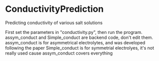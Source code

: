 # ConductivityPrediction
Predicting conductivity of various salt solutions

First set the parameters in "conductivity.py", then run the program.
assym_conduct and Simple_conduct are backend code, don't edit them.
assym_conduct  is for asymmetrical electrolytes, and was developed following the paper
Simple_conduct is for symmetrial electrolyes, it's not really used cause assym_conduct covers everything